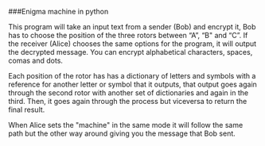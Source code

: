 ###Enigma machine in python

This program will take an input text from a sender (Bob) and encrypt it, Bob has to choose the position of the three rotors between “A”, “B" and “C”. If the receiver (Alice) chooses the same options for the program, it will output the decrypted message. You can encrypt alphabetical characters, spaces, comas and dots.  

Each position of the rotor has has a dictionary of letters and symbols with a reference for another letter or symbol that it outputs, that output goes again through the second rotor with another set of dictionaries and again in the third. Then, it goes again through the process but viceversa to return the final result. 

When Alice sets the "machine" in the same mode it will follow the same path but the other way around giving you the message that Bob sent.